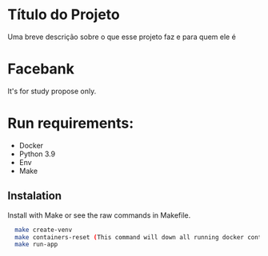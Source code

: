 
# Título do Projeto

Uma breve descrição sobre o que esse projeto faz e para quem ele é

# Facebank

It's for study propose only.


# Run requirements:

* Docker
* Python 3.9
* Env
* Make


## Instalation

Install with Make or see the raw commands in Makefile.

```bash
  make create-venv
  make containers-reset (This command will down all running docker containers and up project containers) \n
  make run-app
```
    
